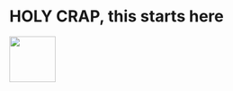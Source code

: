 <h1>
  HOLY CRAP, this starts here
</h1>

<img src="https://image-bucket-alphensign.s3.ap-south-1.amazonaws.com/to+be+better.png" width="82" height="82">
